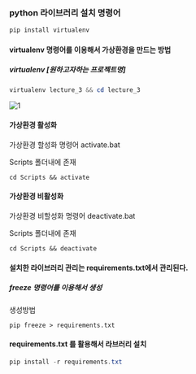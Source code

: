 ### python 라이브러리 설치 명령어

```powershell
pip install virtualenv
```



#### virtualenv 명령어를 이용해서 가상환경을 만드는 방법

##### virtualenv  [원하고자하는 프로젝트명]

```powershell
virtualenv lecture_3 && cd lecture_3
```



![1](https://user-images.githubusercontent.com/25717861/87618639-4e6aef80-c755-11ea-9047-d5a5e72ca2e8.png)



#### 가상환경 활성화 

가상환경 할성화 명령어 activate.bat

Scripts 폴더내에 존재

```shell
cd Scripts && activate
```



#### 가상환경 비활성화

가상환경 비할성화 명령어 deactivate.bat

Scripts 폴더내에 존재

```shell
cd Scripts && deactivate
```





#### 설치한 라이브러리 관리는 requirements.txt에서 관리된다.

##### freeze 명령어를 이용해서 생성

생성방법

```shell
pip freeze > requirements.txt
```



#### requirements.txt 를 활용해서 라브러리 설치

```powershell
pip install -r requirements.txt
```
